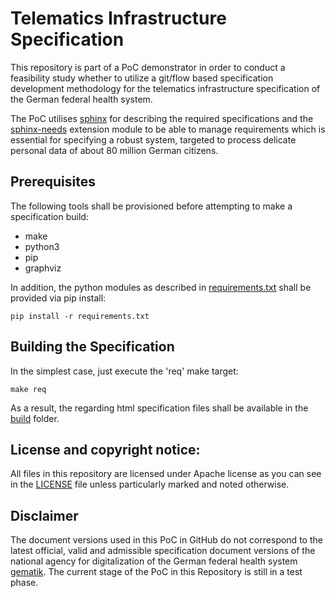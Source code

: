 # Telematics Infrastructure Specification

This repository is part of a PoC demonstrator in order to conduct a feasibility study whether to utilize a git/flow based specification development methodology for the telematics infrastructure specification of the German federal health system.

The PoC utilises [sphinx](https://www.sphinx-doc.org/en/master/index.html) for describing the required specifications and the [sphinx-needs](https://sphinx-needs.readthedocs.io/en/latest/index.html) extension module to be able to manage requirements which is essential for specifying a robust system, targeted to process delicate personal data of about 80 million German citizens.

## Prerequisites

The following tools shall be provisioned before attempting to make a specification build:
- make
- python3
- pip
- graphviz

In addition, the python modules as described in [requirements.txt](requirements.txt) shall be provided via pip install:
```
pip install -r requirements.txt
```

## Building the Specification

In the simplest case, just execute the 'req' make target:
```
make req
```

As a result, the regarding html specification files shall be available in the [build](build/) folder.

## License and copyright notice:

All files in this repository are licensed under Apache license as you can see in the [LICENSE](LICENSE) file unless particularly marked and noted otherwise.

## Disclaimer

The document versions used in this PoC in GitHub do not correspond to the latest official, valid and admissible specification document versions of the national agency for digitalization of the German federal health system [gematik](https://www.gematik.de/). The current stage of the PoC in this Repository is still in a test phase.